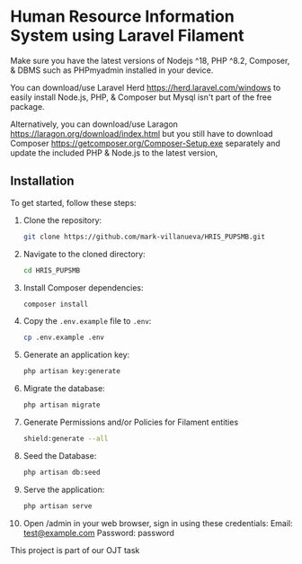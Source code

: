 
# Human Resource Information System using Laravel Filament

Make sure you have the latest versions of Nodejs ^18, PHP ^8.2, Composer, & DBMS such as PHPmyadmin installed in your device.

You can download/use Laravel Herd https://herd.laravel.com/windows to easily install Node.js, PHP, & Composer but Mysql isn't part of the free package.

Alternatively, you can download/use Laragon https://laragon.org/download/index.html but you still have to download Composer https://getcomposer.org/Composer-Setup.exe separately and update the included PHP & Node.js to the latest version, 

## Installation

To get started, follow these steps:

1. Clone the repository:
   ```bash
   git clone https://github.com/mark-villanueva/HRIS_PUPSMB.git
   ```

2. Navigate to the cloned directory:
   ```bash
   cd HRIS_PUPSMB
   ```

3. Install Composer dependencies:
   ```bash
   composer install
   ```

4. Copy the `.env.example` file to `.env`:
   ```bash
   cp .env.example .env
   ```

5. Generate an application key:
   ```bash
   php artisan key:generate
   ```

6. Migrate the database:
   ```bash
   php artisan migrate
   ```

7. Generate Permissions and/or Policies for Filament entities
   ```bash
   shield:generate --all
   ```

8. Seed the Database:
   ```bash
   php artisan db:seed
   ```

9. Serve the application:
   ```bash
   php artisan serve
    ```
   
10. Open /admin in your web browser, sign in using these credentials:
    Email: test@example.com
    Password: password


This project is part of our OJT task 

